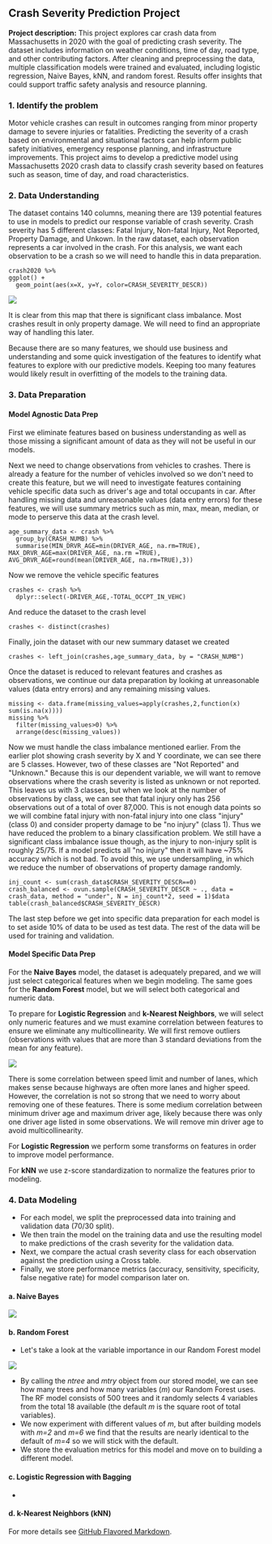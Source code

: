## Crash Severity Prediction Project

**Project description:** This project explores car crash data from Massachusetts in 2020 with the goal of predicting crash severity. The dataset includes information on weather conditions, time of day, road type, and other contributing factors. After cleaning and preprocessing the data, multiple classification models were trained and evaluated, including logistic regression, Naive Bayes, kNN, and random forest. Results offer insights that could support traffic safety analysis and resource planning.  

### 1. Identify the problem

Motor vehicle crashes can result in outcomes ranging from minor property damage to severe injuries or fatalities. Predicting the severity of a crash based on environmental and situational factors can help inform public safety initiatives, emergency response planning, and infrastructure improvements. This project aims to develop a predictive model using Massachusetts 2020 crash data to classify crash severity based on features such as season, time of day, and road characteristics.

### 2. Data Understanding

The dataset contains 140 columns, meaning there are 139 potential features to use in models to predict our response variable of crash severity.  Crash severity has 5 different classes: Fatal Injury, Non-fatal Injury, Not Reported, Property Damage, and Unkown.  In the raw dataset, each observation represents a car involved in the crash.  For this analysis, we want each observation to be a crash so we will need to handle this in data preparation.

```{r}
crash2020 %>%
ggplot() +
  geom_point(aes(x=X, y=Y, color=CRASH_SEVERITY_DESCR))
```
<img src="images/crashes1.png?raw=true"/>

It is clear from this map that there is significant class imbalance.  Most crashes result in only property damage.  We will need to find an appropriate way of handling this later.

Because there are so many features, we should use business and understanding and some quick investigation of the features to identify what features to explore with our predictive models.  Keeping too many features would likely result in overfitting of the models to the training data.

### 3. Data Preparation
#### Model Agnostic Data Prep
First we eliminate features based on business understanding as well as those missing a significant amount of data as they will not be useful in our models.

Next we need to change observations from vehicles to crashes. There is already a feature for the number of vehicles involved so we don't need to create this feature, but we will need to investigate features containing vehicle specific data such as driver's age and total occupants in car.  After handling missing data and unreasonable values (data entry errors) for these features, we will use summary metrics such as min, max, mean, median, or mode to perserve this data at the crash level.
```{r}
age_summary_data <- crash %>%
  group_by(CRASH_NUMB) %>%
  summarise(MIN_DRVR_AGE=min(DRIVER_AGE, na.rm=TRUE), MAX_DRVR_AGE=max(DRIVER_AGE, na.rm =TRUE), AVG_DRVR_AGE=round(mean(DRIVER_AGE, na.rm=TRUE),3))
```
Now we remove the vehicle specific features
```{r}
crashes <- crash %>%
  dplyr::select(-DRIVER_AGE,-TOTAL_OCCPT_IN_VEHC)
```
And reduce the dataset to the crash level
```{r}
crashes <- distinct(crashes)
```
Finally, join the dataset with our new summary dataset we created
```{r}
crashes <- left_join(crashes,age_summary_data, by = "CRASH_NUMB")
```
Once the dataset is reduced to relevant features and crashes as observations, we continue our data preparation by looking at unreasonable values (data entry errors) and any remaining missing values.
```{r}
missing <- data.frame(missing_values=apply(crashes,2,function(x) sum(is.na(x))))
missing %>%
  filter(missing_values>0) %>%
  arrange(desc(missing_values))
```
Now we must handle the class imbalance mentioned earlier.  From the earlier plot showing crash severity by X and Y coordinate, we can see there are 5 classes. However, two of these classes are "Not Reported" and "Unknown." Because this is our dependent variable, we will want to remove observations where the crash severity is listed as unknown or not reported.  This leaves us with 3 classes, but when we look at the number of observations by class, we can see that fatal injury only has 256 observations out of a total of over 87,000. This is not enough data points so we will combine fatal injury with non-fatal injury into one class "injury" (class 0) and consider property damage to be "no injury" (class 1). Thus we have reduced the problem to a binary classification problem.  We still have a significant class imbalance issue though, as the injury to non-injury split is roughly 25/75.  If  a model predicts all "no injury" then it will have ~75% accuracy which is not bad. To avoid this, we use undersampling, in which we reduce the number of observations of property damage randomly.
```{r}
inj_count <- sum(crash_data$CRASH_SEVERITY_DESCR==0)
crash_balanced <- ovun.sample(CRASH_SEVERITY_DESCR ~ ., data = crash_data, method = "under", N = inj_count*2, seed = 1)$data
table(crash_balanced$CRASH_SEVERITY_DESCR)
```

The last step before we get into specific data preparation for each model is to set aside 10% of data to be used as test data.  The rest of the data will be used for training and validation.

#### Model Specific Data Prep
For the **Naive Bayes** model, the dataset is adequately prepared, and we will just select categorical features when we begin modeling.  The same goes for the **Random Forest** model, but we will select both categorical and numeric data.

To prepare for **Logistic Regression** and **k-Nearest Neighbors**, we will select only numeric features and we must examine correlation between features to ensure we eliminate any multicollinearity.  We will first remove outliers (observations with values that are more than 3 standard deviations from the mean for any feature).

<img src="images/crash_pairspanel.png?raw=true"/>

There is some correlation between speed limit and number of lanes, which makes sense because highways are often more lanes and higher speed.  However, the correlation is not so strong that we need to worry about removing one of these features.  There is some medium correlation between minimum driver age and maximum driver age, likely because there was only one driver age listed in some observations.  We will remove min driver age to avoid multicollinearity.  

For **Logistic Regression** we perform some transforms on features in order to improve model performance.

For **kNN** we use z-score standardization to normalize the features prior to modeling.

### 4. Data Modeling

- For each model, we split the preprocessed data into training and validation data (70/30 split).
- We then train the model on the training data and use the resulting model to make predictions of the crash severity for the validation data.
- Next, we compare the actual crash severity class for each observation against the prediction using a Cross table.
- Finally, we store performance metrics (accuracy, sensitivity, specificity, false negative rate) for model comparison later on.

#### a. Naive Bayes

<img src="images/NB_crosstable.png?raw=true"/>

#### b. Random Forest

- Let's take a look at the variable importance in our Random Forest model

<img src="images/crash_rfvariables.png?raw=true"/>

- By calling the *ntree* and *mtry* object from our stored model, we can see how many trees and how many variables (*m*) our Random Forest uses.  The RF model consists of 500 trees and it randomly selects 4 variables from the total 18 available (the default *m* is the square root of total variables).
- We now experiment with different values of *m*, but after building models with *m=2* and *m=6* we find that the results are nearly identical to the default of *m=4* so we will stick with the default.
- We store the evaluation metrics for this model and move on to building a different model.

#### c. Logistic Regression with Bagging

- 


#### d. k-Nearest Neighbors (kNN)


For more details see [GitHub Flavored Markdown](https://guides.github.com/features/mastering-markdown/).
